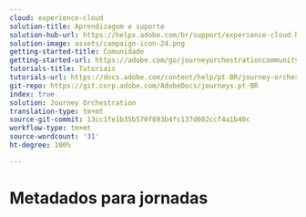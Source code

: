 ```yaml
---
cloud: experience-cloud
solution-title: Aprendizagem e suporte
solution-hub-url: https://helpx.adobe.com/br/support/experience-cloud.html
solution-image: assets/campaign-icon-24.png
getting-started-title: Comunidade
getting-started-url: https://adobe.com/go/journeyorchestrationcommunity
tutorials-title: Tutoriais
tutorials-url: https://docs.adobe.com/content/help/pt-BR/journey-orchestration-learn/tutorials/understanding-journey-orchestration.html
git-repo: https://git.corp.adobe.com/AdobeDocs/journeys.pt-BR
index: true
solution: Journey Orchestration
translation-type: tm+mt
source-git-commit: 13cc1fe1b35b570f893b4fc137d002ccf4a1b40c
workflow-type: tm+mt
source-wordcount: '31'
ht-degree: 100%

---
```



# Metadados para jornadas
